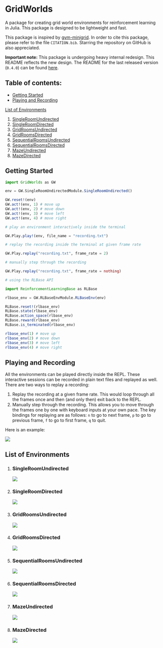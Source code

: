 # GridWorlds

A package for creating grid world environments for reinforcement learning in Julia. This package is designed to be lightweight and fast.

This package is inspired by [gym-minigrid](https://github.com/maximecb/gym-minigrid). In order to cite this package, please refer to the file `CITATION.bib`. Starring the repository on GitHub is also appreciated.

**Important note:** This package is undergoing heavy internal redesign. This README reflects the new design. The README for the last released version (`0.4.0`) can be found [here](https://github.com/JuliaReinforcementLearning/GridWorlds.jl/tree/c0e86bb6c33819f0e4a4cefe0284d985d0474ed3).

## Table of contents:

* [Getting Started](#getting-started)
* [Playing and Recording](#playing-and-recording)

[List of Environments](#list-of-environments)
1. [SingleRoomUndirected](#singleroomundirected)
1. [SingleRoomDirected](#singleroomdirected)
1. [GridRoomsUndirected](#gridroomsundirected)
1. [GridRoomsDirected](#gridroomsdirected)
1. [SequentialRoomsUndirected](#sequentialroomsundirected)
1. [SequentialRoomsDirected](#sequentialroomsdirected)
1. [MazeUndirected](#mazeundirected)
1. [MazeDirected](#mazedirected)

## Getting Started

```julia
import GridWorlds as GW

env = GW.SingleRoomUndirectedModule.SingleRoomUndirected()

GW.reset!(env)
GW.act!(env, 1) # move up
GW.act!(env, 2) # move down
GW.act!(env, 3) # move left
GW.act!(env, 4) # move right

# play an environment interactively inside the terminal

GW.Play.play!(env, file_name = "recording.txt")

# replay the recording inside the terminal at given frame rate

GW.Play.replay("recording.txt", frame_rate = 2)

# manually step through the recording

GW.Play.replay("recording.txt", frame_rate = nothing)

# using the RLBase API

import ReinforcementLearningBase as RLBase

rlbase_env = GW.RLBaseEnvModule.RLBaseEnv(env)

RLBase.reset!(rlbase_env)
RLBase.state(rlbase_env)
RLBase.action_space(rlbase_env)
RLBase.reward(rlbase_env)
RLBase.is_terminated(rlbase_env)

rlbase_env(1) # move up
rlbase_env(2) # move down
rlbase_env(3) # move left
rlbase_env(4) # move right
```

## Playing and Recording

All the environments can be played directly inside the REPL. These interactive sessions can be recorded in plain text files and replayed as well. There are two ways to replay a recording:
1. Replay the recording at a given frame rate. This would loop through all the frames once and then (and only then) exit back to the REPL.
1. Manually step through the recording. This allows you to move through the frames one by one with keyboard inputs at your own pace. The key bindings for replaying are as follows: `n` to go to next frame, `p` to go to previous frame, `f` to go to first frame, `q` to quit.

Here is an example:

<img src="https://user-images.githubusercontent.com/32610387/124133299-52476d00-da9f-11eb-9127-b5e24fd7cc52.gif">

## List of Environments

1. ### SingleRoomUndirected

    <img src="https://user-images.githubusercontent.com/32610387/124130483-748bbb80-da9c-11eb-8ff7-a0fa3c2a7b88.gif">

1. ### SingleRoomDirected

    <img src="https://user-images.githubusercontent.com/32610387/124130952-efed6d00-da9c-11eb-84fa-0caf856a2580.gif">

1. ### GridRoomsUndirected

    <img src="https://user-images.githubusercontent.com/32610387/124348535-1d0a5e80-dc08-11eb-9cfb-7c5f40e9c5c9.gif">

1. ### GridRoomsDirected

    <img src="https://user-images.githubusercontent.com/32610387/124348551-298eb700-dc08-11eb-835a-ee4b80a5b1b4.gif">

1. ### SequentialRoomsUndirected

    <img src="https://user-images.githubusercontent.com/32610387/124383241-0f78d580-dce9-11eb-929f-b485ee72f496.gif">

1. ### SequentialRoomsDirected

    <img src="https://user-images.githubusercontent.com/32610387/124383247-199ad400-dce9-11eb-9e6d-565857c4b7ff.gif">

1. ### MazeUndirected

    <img src="https://user-images.githubusercontent.com/32610387/124395058-abbdcf00-dd1f-11eb-9a89-3abe575c3d37.gif">

1. ### MazeDirected

    <img src="https://user-images.githubusercontent.com/32610387/124395056-a791b180-dd1f-11eb-968a-96e478861bda.gif">
